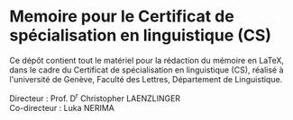 # Memoire pour le Certificat de spécialisation en linguistique (CS) 

Ce dépôt contient tout le matériel pour la rédaction du mémoire en LaTeX, dans le cadre du Certificat de spécialisation en linguistique (CS), réalisé à l'université de Genève, Faculté des Lettres, Département de Linguistique.

Directeur : Prof. D<sup>r</sup> Christopher LAENZLINGER<br>
Co-directeur : Luka NERIMA
